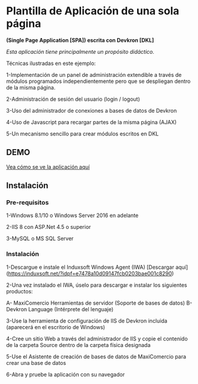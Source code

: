 # Plantilla de Aplicación de una sola página 
**(Single Page Application [SPA]) escrita con Devkron [DKL]**

*Esta aplicación tiene principalmente un propósito didáctico.*

Técnicas ilustradas en este ejemplo:

1-Implementación de un panel de administración extendible a través de módulos programados independientemente pero que se despliegan dentro de la misma página.

2-Administración de sesión del usuario (login / logout)

3-Uso del administrador de conexiones a bases de datos de Devkron

4-Uso de Javascript para recargar partes de la misma página (AJAX)

5-Un mecanismo sencillo para crear módulos escritos en DKL

## DEMO
[Vea cómo se ve la aplicación aquí](https://apps.devkron.net/induxsoft/test/admin/)

## Instalación

### Pre-requisitos
1-Windows 8.1/10 o Windows Server 2016 en adelante

2-IIS 8 con ASP.Net 4.5 o superior

3-MySQL o MS SQL Server

### Instalación
1-Descargue e instale el Induxsoft Windows Agent (IWA) [Descargar aquí] (https://induxsoft.net/?idpf=e7478a10d09147fcb0203bae001c8290)

2-Una vez instalado el IWA, úselo para descargar e instalar los siguientes productos:

  A- MaxiComercio Herramientas de servidor (Soporte de bases de datos)
  B- Devkron Language (Intérprete del lenguaje)
  
3-Use la herramienta de configuración de IIS de Devkron incluida (aparecerá en el escritorio de Windows)

4-Cree un sitio Web a través del administrador de IIS y copie el contenido de la carpeta Source dentro de la carpeta física designada

5-Use el Asistente de creación de bases de datos de MaxiComercio para crear una base de datos

6-Abra y pruebe la aplicación con su navegador
